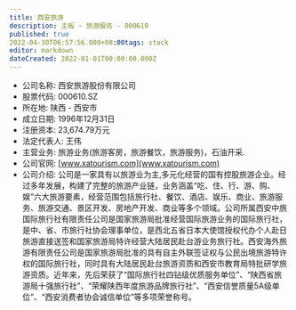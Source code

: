 ```yaml
---
title: 西安旅游
description: 主板 - 旅游服务 - 000610
published: true
2022-04-30T06:57:56.000+08:00tags: stock
editor: markdown
dateCreated: 2022-01-01T00:00:00.000Z
---
```


- 公司名称: 西安旅游股份有限公司
- 股票代码: 000610.SZ
- 所在地: 陕西 - 西安市
- 成立日期: 1996年12月31日
- 注册资本: 23,674.79万元
- 法定代表人: 王伟
- 主营业务: 旅游业务(旅游客房，旅游餐饮，旅游服务)，石油开采.
- 公司官网: [www.xatourism.com](www.xatourism.com)
- 公司介绍: 公司是一家具有以旅游业为主,多元化经营的国有控股旅游企业。经过多年发展，构建了完整的旅游产业链，业务涵盖“吃、住、行、游、购、娱”六大旅游要素，经营范围包括旅行社、餐饮、酒店、娱乐、商业、旅游服务、旅游交通、景区开发、房地产开发、商业等多个领域。公司所属西安中旅国际旅行社有限责任公司是国家旅游局批准经营国际旅游业务的国际旅行社，是中、省、市旅行社协会理事单位，是西北五省日本大使馆授权代办个人赴日旅游直接送签和国家旅游局特许经营大陆居民赴台游业务旅行社。西安海外旅游有限责任公司是国家旅游局批准的具有自主外联签证权与公民出境旅游特许权的国际旅行社，同时具有大陆居民赴台旅游资质和西安市教育局特批研学旅游资质。近年来，先后荣获了“国际旅行社四钻级优质服务单位”、“陕西省旅游局十强旅行社”、“荣耀陕西年度旅游品牌旅行社”、“西安信誉质量5A级单位”、“西安消费者协会诚信单位”等多项荣誉称号。


